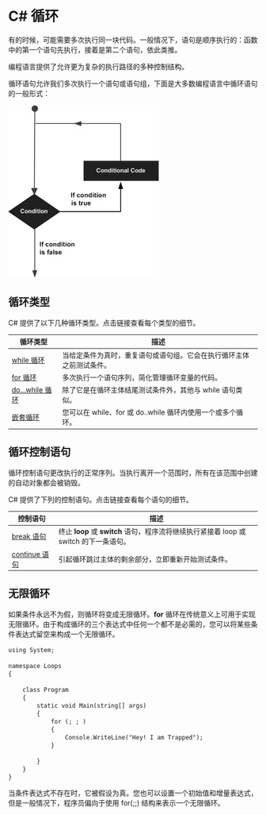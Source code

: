 
# C# 循环

有的时候，可能需要多次执行同一块代码。一般情况下，语句是顺序执行的：函数中的第一个语句先执行，接着是第二个语句，依此类推。

编程语言提供了允许更为复杂的执行路径的多种控制结构。

循环语句允许我们多次执行一个语句或语句组，下面是大多数编程语言中循环语句的一般形式：

![循环结构](../img/loop_architecture.jpg)

## 循环类型

C# 提供了以下几种循环类型。点击链接查看每个类型的细节。

| 循环类型 | 描述 |
| --- | --- |
| [while 循环](csharp-while-loop.html "C# 中的 while 循环") | 当给定条件为真时，重复语句或语句组。它会在执行循环主体之前测试条件。 |
| [for 循环](csharp-for-loop.html "C# 中的 for 循环") | 多次执行一个语句序列，简化管理循环变量的代码。 |
| [do...while 循环](csharp-do-while-loop.html "C# 中的 do...while 循环") | 除了它是在循环主体结尾测试条件外，其他与 while 语句类似。 |
| [嵌套循环](csharp-nested-loops.html "C# 中的嵌套循环") | 您可以在 while、for 或 do..while 循环内使用一个或多个循环。 |

## 循环控制语句

循环控制语句更改执行的正常序列。当执行离开一个范围时，所有在该范围中创建的自动对象都会被销毁。

C# 提供了下列的控制语句。点击链接查看每个语句的细节。

| 控制语句 | 描述 |
| --- | --- |
| [break 语句](csharp-break-statement.html "C# 中的 break 语句") | 终止 **loop** 或 **switch** 语句，程序流将继续执行紧接着 loop 或 switch 的下一条语句。 |
| [continue 语句](csharp-continue-statement.html "C# 中的 continue 语句") | 引起循环跳过主体的剩余部分，立即重新开始测试条件。 |

## 无限循环

如果条件永远不为假，则循环将变成无限循环。**for** 循环在传统意义上可用于实现无限循环。由于构成循环的三个表达式中任何一个都不是必需的，您可以将某些条件表达式留空来构成一个无限循环。

```
using System;

namespace Loops
{

    class Program
    {
        static void Main(string[] args)
        {
            for (; ; )
            {
                Console.WriteLine("Hey! I am Trapped");
            }

        }
    }
}

```

当条件表达式不存在时，它被假设为真。您也可以设置一个初始值和增量表达式，但是一般情况下，程序员偏向于使用 for(;;) 结构来表示一个无限循环。


